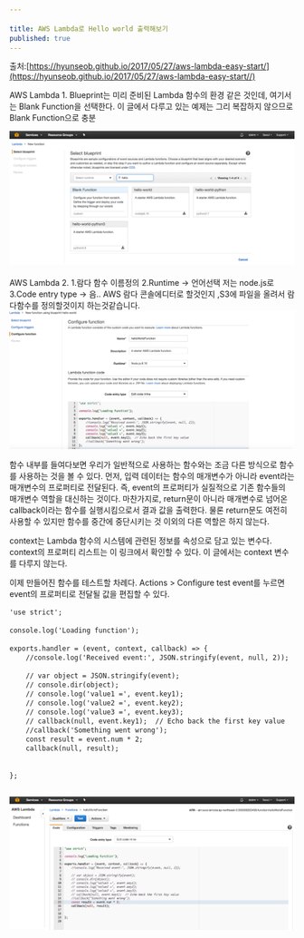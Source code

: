 ```yaml
---

title: AWS Lambda로 Hello world 출력해보기
published: true
---
```



출처:[https://hyunseob.github.io/2017/05/27/aws-lambda-easy-start/](https://hyunseob.github.io/2017/05/27/aws-lambda-easy-start//)

AWS Lambda 1. Blueprint는 미리 준비된 Lambda 함수의 환경 같은 것인데, 여기서는 Blank Function을 선택한다. 이 글에서 다루고 있는 예제는 그리 복잡하지 않으므로 Blank Function으로 충분 

![](/assets/imgs/2017/06/08/aws-lambda-hello-world-1-20170608.png)

AWS Lambda 2. 1.람다 함수 이름정의 2.Runtime -> 언어선택 저는 node.js로 3.Code entry type -> 음.. AWS 람다 콘솔에디터로 할것인지 ,S3에 파일을 올려서 람다함수를 정의할것이지 하는것같습니다. 
![](/assets/imgs/2017/06/08/aws-lambda-hello-world-2-20170608.png)


함수 내부를 들여다보면 우리가 일반적으로 사용하는 함수와는 조금 다른 방식으로 함수를 사용하는 것을 볼 수 있다. 먼저, 입력 데이터는 함수의 매개변수가 아니라 event라는 매개변수의 프로퍼티로 전달된다. 즉, event의 프로퍼티가 실질적으로 기존 함수들의 매개변수 역할을 대신하는 것이다. 마찬가지로, return문이 아니라 매개변수로 넘어온 callback이라는 함수를 실행시킴으로서 결과 값을 출력한다. 물론 return문도 여전히 사용할 수 있지만 함수를 중간에 중단시키는 것 이외의 다른 역할은 하지 않는다.

context는 Lambda 함수의 시스템에 관련된 정보를 속성으로 담고 있는 변수다. context의 프로퍼티 리스트는 이 링크에서 확인할 수 있다. 이 글에서는 context 변수를 다루지 않는다.

이제 만들어진 함수를 테스트할 차례다. Actions > Configure test event를 누르면 event의 프로퍼티로 전달될 값을 편집할 수 있다.


```
'use strict';

console.log('Loading function');

exports.handler = (event, context, callback) => {
    //console.log('Received event:', JSON.stringify(event, null, 2));

    // var object = JSON.stringify(event);
    // console.dir(object);
    // console.log('value1 =', event.key1);
    // console.log('value2 =', event.key2);
    // console.log('value3 =', event.key3);
    // callback(null, event.key1);  // Echo back the first key value
    //callback('Something went wrong');
    const result = event.num * 2;
    callback(null, result);


};


```
![](/assets/imgs/2017/06/08/aws-lambda-hello-world-3-20170608_ixfnk75dc.png)
